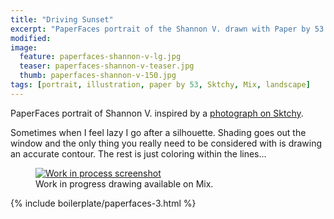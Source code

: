 ```yaml
---
title: "Driving Sunset"
excerpt: "PaperFaces portrait of the Shannon V. drawn with Paper by 53 on an iPad."
modified: 
image: 
  feature: paperfaces-shannon-v-lg.jpg
  teaser: paperfaces-shannon-v-teaser.jpg
  thumb: paperfaces-shannon-v-150.jpg
tags: [portrait, illustration, paper by 53, Sktchy, Mix, landscape]
---
```


PaperFaces portrait of Shannon V. inspired by a [photograph on Sktchy](http://sktchy.com/tQUwNH).

Sometimes when I feel lazy I go after a silhouette. Shading goes out the window and the only thing you really need to be considered with is drawing an accurate contour. The rest is just coloring within the lines...

<figure >
  <a href="https://mix.fiftythree.com/11098-Michael-Rose/2575904"><img src="{{ site.url }}/images/paperfaces-shannon-v-process-1-900.jpg" alt="Work in process screenshot"></a>
  <figcaption>Work in progress drawing available on Mix.</figcaption>
</figure>

{% include boilerplate/paperfaces-3.html %}
